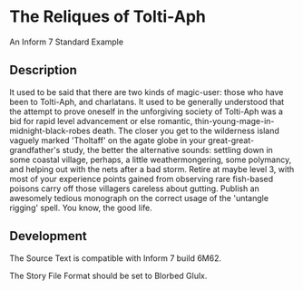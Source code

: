 # The Reliques of Tolti-Aph

An Inform 7 Standard Example

## Description

It used to be said that there are two kinds of magic-user: those who have been to Tolti-Aph, and charlatans. It used to be generally understood that the attempt to prove oneself in the unforgiving society of Tolti-Aph was a bid for rapid level advancement or else romantic, thin-young-mage-in-midnight-black-robes death. The closer you get to the wilderness island vaguely marked 'Tholtaff' on the agate globe in your great-great-grandfather's study, the better the alternative sounds: settling down in some coastal village, perhaps, a little weathermongering, some polymancy, and helping out with the nets after a bad storm. Retire at maybe level 3, with most of your experience points gained from observing rare fish-based poisons carry off those villagers careless about gutting. Publish an awesomely tedious monograph on the correct usage of the 'untangle rigging' spell. You know, the good life.

## Development

The Source Text is compatible with Inform 7 build 6M62.

The Story File Format should be set to Blorbed Glulx.
